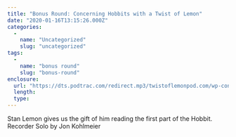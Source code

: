 ```yaml
---
title: "Bonus Round: Concerning Hobbits with a Twist of Lemon"
date: "2020-01-16T13:15:26.000Z"
categories: 
  - 
    name: "Uncategorized"
    slug: "uncategorized"
tags: 
  - 
    name: "bonus round"
    slug: "bonus-round"
enclosure: 
  url: "https://dts.podtrac.com/redirect.mp3/twistoflemonpod.com/wp-content/uploads/2020/01/079b-lwatol-20200116.mp3"
  length: 
  type: 
---
```


Stan Lemon gives us the gift of him reading the first part of the Hobbit. Recorder Solo by Jon Kohlmeier
